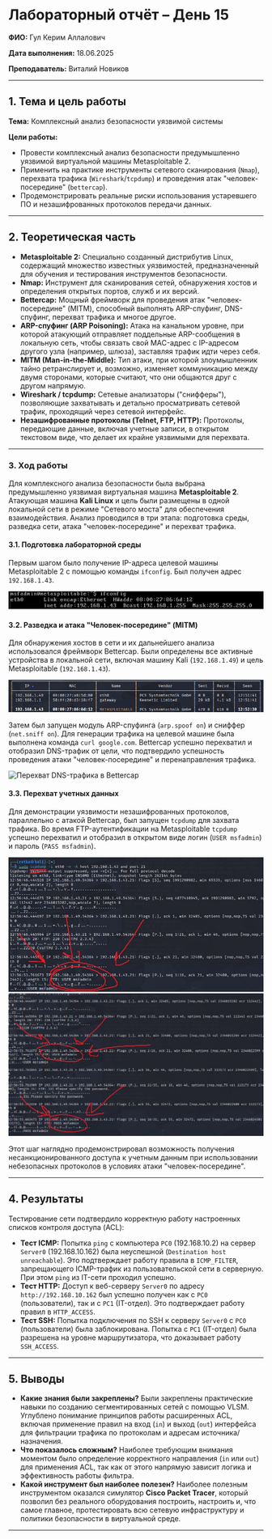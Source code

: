 
# Лабораторный отчёт – День 15


**ФИО:** Гул Керим Аллалович
 
**Дата выполнения:** 18.06.2025

**Преподаватель:** Виталий Новиков 


---

## 1. Тема и цель работы

**Тема:** Комплексный анализ безопасности уязвимой системы

**Цели работы:**

- Провести комплексный анализ безопасности предумышленно уязвимой виртуальной машины Metasploitable 2.
- Применить на практике инструменты сетевого сканирования (`Nmap`), перехвата трафика (`Wireshark`/`tcpdump`) и проведения атак "человек-посередине" (`bettercap`).
- Продемонстрировать реальные риски использования устаревшего ПО и незашифрованных протоколов передачи данных.

---

## 2. Теоретическая часть

*   **Metasploitable 2:** Специально созданный дистрибутив Linux, содержащий множество известных уязвимостей, предназначенный для обучения и тестирования инструментов безопасности.
*   **Nmap:** Инструмент для сканирования сетей, обнаружения хостов и определения открытых портов, служб и их версий.
*   **Bettercap:** Мощный фреймворк для проведения атак "человек-посередине" (MITM), способный выполнять ARP-спуфинг, DNS-спуфинг, перехват трафика и многое другое.
*   **ARP-спуфинг (ARP Poisoning):** Атака на канальном уровне, при которой атакующий отправляет поддельные ARP-сообщения в локальную сеть, чтобы связать свой MAC-адрес с IP-адресом другого узла (например, шлюза), заставляя трафик идти через себя.
*   **MITM (Man-in-the-Middle):** Тип атаки, при которой злоумышленник тайно ретранслирует и, возможно, изменяет коммуникацию между двумя сторонами, которые считают, что они общаются друг с другом напрямую.
*   **Wireshark / tcpdump:** Сетевые анализаторы ("снифферы"), позволяющие захватывать и детально просматривать сетевой трафик, проходящий через сетевой интерфейс.
*   **Незашифрованные протоколы (Telnet, FTP, HTTP):** Протоколы, передающие данные, включая учетные записи, в открытом текстовом виде, что делает их крайне уязвимыми для перехвата.

---

### 3. Ход работы

Для комплексного анализа безопасности была выбрана предумышленно уязвимая виртуальная машина **Metasploitable 2**. Атакующая машина **Kali Linux** и цель были размещены в одной локальной сети в режиме "Сетевого моста" для обеспечения взаимодействия. Анализ проводился в три этапа: подготовка среды, разведка сети, атака "человек-посередине" и перехват трафика.

#### 3.1. Подготовка лабораторной среды

Первым шагом было получение IP-адреса целевой машины Metasploitable 2 с помощью команды `ifconfig`. Был получен адрес `192.168.1.43`.

![IP-адрес Metasploitable 2](https://raw.githubusercontent.com/Nelass1c/practica-konvey/main/day15/screenshots/metasploitable_ip.jpg)

#### 3.2. Разведка и атака "Человек-посередине" (MITM)

Для обнаружения хостов в сети и их дальнейшего анализа использовался фреймворк Bettercap. Были определены все активные устройства в локальной сети, включая машину Kali (`192.168.1.49`) и цель Metasploitable (`192.168.1.43`).

![Обнаружение хостов в сети с помощью bettercap](https://raw.githubusercontent.com/Nelass1c/practica-konvey/main/day15/screenshots/network.jpg)

Затем был запущен модуль ARP-спуфинга (`arp.spoof on`) и сниффер (`net.sniff on`). Для генерации трафика на целевой машине была выполнена команда `curl google.com`. Bettercap успешно перехватил и отобразил DNS-трафик от цели, что подтвердило успешность проведения атаки "человек-посередине" и перенаправления трафика.

![Перехват DNS-трафика в Bettercap](https://raw.githubusercontent.com/Nelass1c/practica-konvey/main/day15/screenshots/bettercap.jpg)

#### 3.3. Перехват учетных данных

Для демонстрации уязвимости незашифрованных протоколов, параллельно с атакой Bettercap, был запущен `tcpdump` для захвата трафика. Во время FTP-аутентификации на Metasploitable `tcpdump` успешно перехватил и отобразил в открытом виде логин (`USER msfadmin`) и пароль (`PASS msfadmin`).

![Перехват FTP-аутентификации, часть 1](https://raw.githubusercontent.com/Nelass1c/practica-konvey/main/day15/screenshots/tcpdump1.jpg)
![Перехват FTP-аутентификации, часть 2](https://raw.githubusercontent.com/Nelass1c/practica-konvey/main/day15/screenshots/tcpdump2.jpg)

Этот шаг наглядно продемонстрировал возможность получения несанкционированного доступа к учетным данным при использовании небезопасных протоколов в условиях атаки "человек-посередине".

---

## 4. Результаты

Тестирование сети подтвердило корректную работу настроенных списков контроля доступа (ACL):
- **Тест ICMP:** Попытка `ping` с компьютера `PC0` (192.168.10.2) на сервер `Server0` (192.168.10.162) была неуспешной (`Destination host unreachable`). Это подтверждает работу правила в `ICMP_FILTER`, запрещающего ICMP-трафик из пользовательской сети в серверную. При этом `ping` из IT-сети проходил успешно.
- **Тест HTTP:** Доступ к веб-серверу `Server0` по адресу `http://192.168.10.162` был успешно получен как с `PC0` (пользователи), так и с `PC1` (IT-отдел). Это подтверждает работу правил в `HTTP_ACCESS`.
- **Тест SSH:** Попытка подключения по SSH к серверу `Server0` с `PC0` (пользователи) была заблокирована. Попытка с `PC1` (IT-отдел) была разрешена на уровне маршрутизатора, что доказывает работу `SSH_ACCESS`.

---

## 5. Выводы

- **Какие знания были закреплены?** Были закреплены практические навыки по созданию сегментированных сетей с помощью VLSM. Углублено понимание принципов работы расширенных ACL, включая применение правил на вход (`in`) и выход (`out`) интерфейса для фильтрации трафика по протоколам и адресам источника/назначения.
- **Что показалось сложным?** Наиболее требующим внимания моментом было определение корректного направления (`in` или `out`) для применения ACL, так как от этого напрямую зависит логика и эффективность работы фильтра.
- **Какой инструмент был наиболее полезен?** Наиболее полезным инструментом оказался симулятор **Cisco Packet Tracer**, который позволил без реального оборудования построить, настроить и, что самое главное, протестировать всю сетевую инфраструктуру и политики безопасности в виртуальной среде.

---
